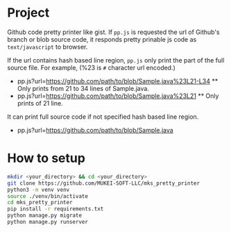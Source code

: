 # Project
 Github code pretty printer like gist.
 If `pp.js` is requested the url of Github's branch or blob source code,
 it responds pretty prinable js code as `text/javascript` to browser.

 If the url contains hash based line region,
 `pp.js` only print the part of the full source file. 
For example,
(%23 is `#` character url encoded.)

* pp.js?url=https://github.com/path/to/blob/Sample.java%23L21-L34
   ** Only prints from 21 to 34 lines of Sample.java.
* pp.js?url=https://github.com/path/to/blob/Sample.java%23L21
   ** Only prints of 21 line.

It can print full source code if not specified hash based line region.
* pp.js?url=https://github.com/path/to/blob/Sample.java
 
# How to setup 
```bash
mkdir <your_directory> && cd <your_directory>
git clone https://github.com/MUKEI-SOFT-LLC/mks_pretty_printer
python3 -m venv venv
source ./venv/bin/activate
cd mks_pretty_printer
pip install -r requirements.txt
python manage.py migrate
python manage.py runserver
```
